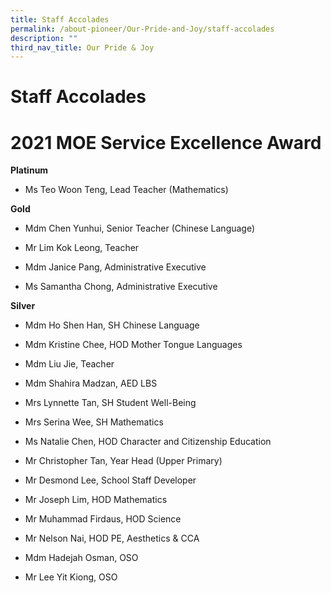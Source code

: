 ```yaml
---
title: Staff Accolades
permalink: /about-pioneer/Our-Pride-and-Joy/staff-accolades
description: ""
third_nav_title: Our Pride & Joy
---
```

# Staff Accolades
# 2021 MOE Service Excellence Award

**Platinum**

* Ms Teo Woon Teng, Lead Teacher (Mathematics)

**Gold**

* Mdm Chen Yunhui, Senior Teacher (Chinese Language)

* Mr Lim Kok Leong, Teacher

* Mdm Janice Pang, Administrative Executive

* Ms Samantha Chong, Administrative Executive

**Silver**

* Mdm Ho Shen Han, SH Chinese Language

* Mdm Kristine Chee, HOD Mother Tongue Languages

* Mdm Liu Jie, Teacher

* Mdm Shahira Madzan, AED LBS

* Mrs Lynnette Tan, SH Student Well-Being

* Mrs Serina Wee, SH Mathematics

* Ms Natalie Chen, HOD Character and Citizenship Education

* Mr Christopher Tan, Year Head (Upper Primary)

* Mr Desmond Lee, School Staff Developer

* Mr Joseph Lim, HOD Mathematics

* Mr Muhammad Firdaus, HOD Science

* Mr Nelson Nai, HOD PE, Aesthetics & CCA

* Mdm Hadejah Osman, OSO

* Mr Lee Yit Kiong, OSO